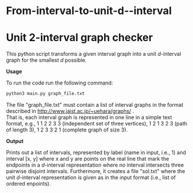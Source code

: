 # From-interval-to-unit-d--interval

<h1> Unit 2-interval graph checker  </h1>

This python script transforms a given interval graph into a unit $d$-interval graph for the smallest $d$ possible.



**Usage**  

To run the code run the following command:

```bash
python3 main.py graph_file.txt
```

The file "graph_file.txt" must contain a list of interval graphs in the format described in http://www.jaist.ac.jp/~uehara/graphs/ .  
That is, each interval graph is represented in one line in a simple text format, e.g., 1 1 2 2 3 3 (independent set of three vertices), 1 2 1 3 2 3 (path of length 3), 1 2 3 3 2 1 (complete graph of size 3). 


**Output**  

Prints out a list of intervals, represented by label (name in input, i.e., 1) and interval [x, y] where x and y are points on the real line that mark the endpoints in a $d$-interval representation where no interval intersects three pairwise disjoint intervals. Furthermore, it creates a file "sol.txt" where the unit $d$-interval representation is given as in the input format (i.e., list of ordered enpoints). 
